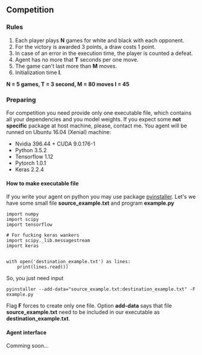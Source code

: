 ## Competition

### Rules
1. Each player plays **N** games for white and black with each opponent.
2. For the victory is awarded 3 points, a draw costs 1 point.
3. In case of an error in the execution time, the player is counted a defeat.
4. Agent has no more that **T** seconds per one move.
5. The game can't last more than **M** moves.
6. Initialization time **I**.

**N = 5 games, T = 3 second, M = 80 moves I = 45**

### Preparing
For competition you need provide only one executable file, which contains all your dependencies and you model weights. If you expect some __not specific__ package at host machine, please, contact me.
You agent will be runned on Ubuntu 16.04 (Xenial) machine:
* Nvidia 396.44 + CUDA 9.0.176-1
* Python 3.5.2
* Tensorflow 1.12
* Pytorch 1.0.1
* Keras 2.2.4

#### How to make executable file
If you write your agent on python you may use package [pyinstaller](https://pyinstaller.readthedocs.io/).
Let's we have some small file **source_example.txt** and program **example.py**
```python3
import numpy
import scipy
import tensorflow

# For fucking keras wankers
import scipy._lib.messagestream
import keras


with open('destination_example.txt') as lines:
    print(lines.read())
```
So, you just need input
```
pyinstaller --add-data="source_example.txt:destination_example.txt" -F example.py
```
Flag **F** forces to create only one file.
Option **add-data** says that file **source_example.txt** need to be included in our executable as **destination_example.txt**.

#### Agent interface
Comming soon...
